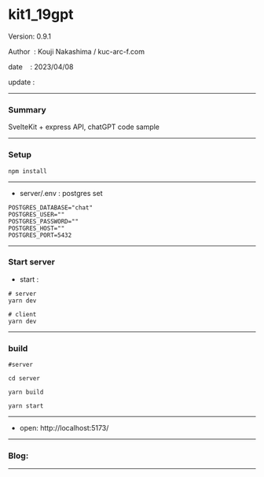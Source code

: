 ﻿# kit1_19gpt

 Version: 0.9.1

 Author  : Kouji Nakashima / kuc-arc-f.com

 date    : 2023/04/08 

 update  :
 
***
### Summary

SvelteKit + express API, chatGPT code sample

***
### Setup

```
npm install
```

***
* server/.env : postgres set

```
POSTGRES_DATABASE="chat"
POSTGRES_USER=""
POSTGRES_PASSWORD=""
POSTGRES_HOST=""
POSTGRES_PORT=5432

```

***
### Start server
* start :

```
# server
yarn dev

# client
yarn dev

```
***
### build

```
#server 

cd server

yarn build

yarn start

```
***

* open: http://localhost:5173/

***
### Blog:


***